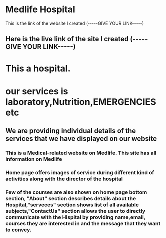 # Medlife Hospital

This is the link of the website I created (-----GIVE YOUR LINK-----)

## Here is the live link of the site I created (-----GIVE YOUR LINK-----)
# This a hospital. 
# our services is laboratory,Nutrition,EMERGENCIES etc
## We are providing individual details of the services that we have displayed on our website


### This is a Medical-related website on Medlife. This site has all information on Medlife
### Home page offers images of service during different kind of activities along with the director of the hospital
### Few of the courses are also shown on home page bottom section, "About" section describes details about the Hospital,"serveces" section shows list of all available subjects,"ContactUs" section allows the user to directly communicate with the Hispital by providing name,email, courses they are interested in and the message that they want to convey.